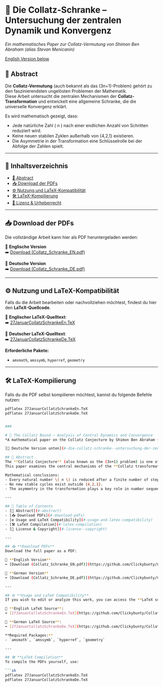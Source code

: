 # 📘 Die Collatz-Schranke – Untersuchung der zentralen Dynamik und Konvergenz
*Ein mathematisches Paper zur Collatz-Vermutung von Shimon Ben Abraham (alias Stevan Menicanin)*

[English Version below](#-the-collatz-bound--analysis-of-central-dynamics-and-convergence)

## 📜 Abstract
Die **Collatz-Vermutung** (auch bekannt als das (3n+1)-Problem) gehört zu den faszinierendsten ungelösten Problemen der Mathematik.  
Diese Arbeit untersucht die zentralen Mechanismen der **Collatz-Transformation** und entwickelt eine allgemeine Schranke, die die universelle Konvergenz erklärt.

Es wird mathematisch gezeigt, dass:
- Jede natürliche Zahl \( n \) nach einer endlichen Anzahl von Schritten reduziert wird.
- Keine neuen stabilen Zyklen außerhalb von {4,2,1} existieren.
- Die Asymmetrie in der Transformation eine Schlüsselrolle bei der Abfolge der Zahlen spielt.

---

## 📂 Inhaltsverzeichnis
- [📜 Abstract](#-abstract)
- [📥 Download der PDFs](#-download-der-pdfs)
- [⚙️ Nutzung und LaTeX-Kompatibilität](#️-nutzung-und-latex-kompatibilität)
- [🛠️ LaTeX-Kompilierung](#️-latex-kompilierung)
- [🔏 Lizenz & Urheberrecht](#-lizenz--urheberrecht)

---

## 📥 **Download der PDFs**
Die vollständige Arbeit kann hier als PDF heruntergeladen werden:

📄 **Englische Version**  
➡️ [Download (Collatz_Schranke_EN.pdf)](https://github.com/Clickybunty/Collatz/blob/main/27JanuarCollatzSchrankeEn.pdf)

📄 **Deutsche Version**  
➡️ [Download (Collatz_Schranke_DE.pdf)](https://github.com/Clickybunty/Collatz/blob/main/27JanuarCollatzSchrankeDe.pdf)

---

## ⚙️ **Nutzung und LaTeX-Kompatibilität**
Falls du die Arbeit bearbeiten oder nachvollziehen möchtest, findest du hier den **LaTeX-Quellcode**.

📜 **Englischer LaTeX-Quelltext**:  
➡️ [27JanuarCollatzSchrankeEn.TeX](https://github.com/Clickybunty/Collatz/blob/main/27JanuarCollatzSchrankeEn.TeX)

📜 **Deutscher LaTeX-Quelltext**:  
➡️ [27JanuarCollatzSchrankeDe.TeX](https://github.com/Clickybunty/Collatz/blob/main/27JanuarCollatzSchrankeDe.TeX)

**Erforderliche Pakete:**  
- `amsmath`, `amssymb`, `hyperref`, `geometry`

---

## 🛠️ **LaTeX-Kompilierung**
Falls du die PDF selbst kompilieren möchtest, kannst du folgende Befehle nutzen:

```sh
pdflatex 27JanuarCollatzSchrankeEn.TeX
pdflatex 27JanuarCollatzSchrankeDe.TeX


###

# 📘 The Collatz Bound – Analysis of Central Dynamics and Convergence
*A mathematical paper on the Collatz Conjecture by Shimon Ben Abraham (alias Stevan Menicanin)*  

[🔗 Deutsche Version unten](#-die-collatz-schranke--untersuchung-der-zentralen-dynamik-und-konvergenz)

## 📜 Abstract  
The **Collatz Conjecture** (also known as the (3n+1) problem) is one of the most fascinating unsolved problems in mathematics.  
This paper examines the central mechanisms of the **Collatz transformation** and develops a general bound explaining universal convergence.

Mathematical conclusions:
- Every natural number \( n \) is reduced after a finite number of steps.
- No new stable cycles exist outside {4,2,1}.
- The asymmetry in the transformation plays a key role in number sequences.

---

## 📂 Table of Contents
- [📜 Abstract](#-abstract)
- [📥 Download PDFs](#-download-pdfs)
- [⚙️ Usage and LaTeX Compatibility](#️-usage-and-latex-compatibility)
- [🛠️ LaTeX Compilation](#️-latex-compilation)
- [🔏 License & Copyright](#-license--copyright)

---

## 📥 **Download PDFs**  
Download the full paper as a PDF:

📄 **English Version**  
➡️ [Download (Collatz_Schranke_EN.pdf)](https://github.com/Clickybunty/Collatz/blob/main/27JanuarCollatzSchrankeEn.pdf)  

📄 **German Version**  
➡️ [Download (Collatz_Schranke_DE.pdf)](https://github.com/Clickybunty/Collatz/blob/main/27JanuarCollatzSchrankeDe.pdf)  

---

## ⚙️ **Usage and LaTeX Compatibility**  
If you wish to edit or analyze this work, you can access the **LaTeX source code**.

📜 **English LaTeX Source**:  
➡️ [27JanuarCollatzSchrankeEn.TeX](https://github.com/Clickybunty/Collatz/blob/main/27JanuarCollatzSchrankeEn.TeX)  

📜 **German LaTeX Source**:  
➡️ [27JanuarCollatzSchrankeDe.TeX](https://github.com/Clickybunty/Collatz/blob/main/27JanuarCollatzSchrankeDe.TeX)  

**Required Packages:**  
- `amsmath`, `amssymb`, `hyperref`, `geometry`  

---

## 🛠️ **LaTeX Compilation**  
To compile the PDFs yourself, use:

```sh
pdflatex 27JanuarCollatzSchrankeEn.TeX
pdflatex 27JanuarCollatzSchrankeDe.TeX
